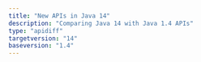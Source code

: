 ```yaml
---
title: "New APIs in Java 14"
description: "Comparing Java 14 with Java 1.4 APIs"
type: "apidiff"
targetversion: "14"
baseversion: "1.4"
---
```

